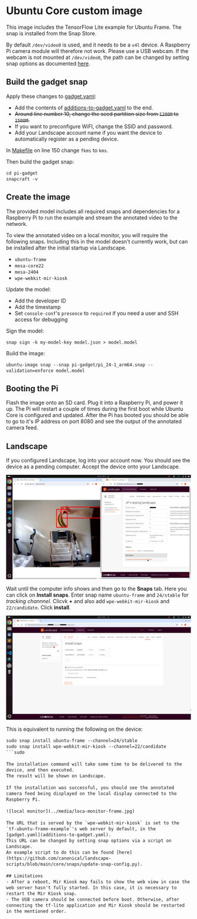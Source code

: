 # Ubuntu Core custom image

This image includes the TensorFlow Lite example for Ubuntu Frame.
The snap is installed from the Snap Store.

By default `/dev/video0` is used, and it needs to be a `v4l` device.
A Raspberry Pi camera module will therefore not work.
Please use a USB webcam.
If the webcam is not mounted at `/dev/video0`, the path can be changed by setting snap options as documented [here](../ubuntu-frame/README.md#advanced-usage).

## Build the gadget snap

Apply these changes to [gadget.yaml](pi-gadget/gadget.yaml):

- Add the contents of [additions-to-gadget.yaml](additions-to-gadget.yaml) to the end.
- ~~Around line number 10, change the seed partition size from `1200M` to `1500M`.~~
- If you want to preconfigure WiFI, change the SSID and password.
- Add your Landscape account name if you want the device to automatically register as a pending device.

In [Makefile](pi-gadget/Makefile) on line 150 change `fkms` to `kms`.

Then build the gadget snap:

```
cd pi-gadget
snapcraft -v
```

## Create the image

The provided model includes all required snaps and dependencies for a Raspberry Pi to run the example and stream the annotated video to the network.

To view the annotated video on a local monitor, you will require the following snaps.
Including this in the model doesn't currently work, but can be installed after the initial startup via Landscape.

- `ubuntu-frame`
- `mesa-core22`
- `mesa-2404`
- `wpe-webkit-mir-kiosk`

Update the model:
- Add the developer ID
- Add the timestamp
- Set `console-conf`'s `presence` to `required` if you need a user and SSH access for debugging

Sign the model:

```
snap sign -k my-model-key model.json > model.model
```

Build the image:

```
ubuntu-image snap --snap pi-gadget/pi_24-1_arm64.snap --validation=enforce model.model
```

## Booting the Pi

Flash the image onto an SD card.
Plug it into a Raspberry Pi, and power it up.
The Pi will restart a couple of times during the first boot while Ubuntu Core is configured and updated.
After the Pi has booted you should be able to go to it's IP address on port 8080 and see the output of the annotated camera feed.

## Landscape

If you configured Landscape, log into your account now.
You should see the device as a pending computer.
Accept the device onto your Landscape.

![pending device](../media/stream-landscape-pending.png)

Wait until the computer info shows and then go to the **Snaps** tab.
Here you can click on **Install snaps**.
Enter snap name `ubuntu-frame` and `24/stable` for _tracking channnel_.
Clicvk **+** and also add `wpe-webkit-mir-kiosk` and `22/candidate`.
Click **install**.

![install snap](../media/landscape-install.png)

This is equivalent to running the following on the device:
```
sudo snap install ubuntu-frame --channel=24/stable
sudo snap install wpe-webkit-mir-kiosk --channel=22/candidate
```sudo

The installation command will take some time to be delivered to the device, and then executed.
The result will be shown on Landscape.

If the installation was successful, you should see the annotated camera feed being displayed on the local display connected to the Raspberry Pi.

![local monitor](../media/loca-monitor-frame.jpg)

The URL that is served by the `wpe-webkit-mir-kiosk` is set to the `tf-ubuntu-frame-example`'s web server by default, in the [gadget.yaml](additions-to-gadget.yaml).
This URL can be changed by setting snap options via a script on Landscape.
An example script to do this can be found [here](https://github.com/canonical/landscape-scripts/blob/main/core/snaps/update-snap-config.py).

## Limitations
- After a reboot, Mir Kiosk may fails to show the web view in case the web server hasn't fully started. In this case, it is necessary to restart the Mir Kiosk snap.
- The USB camera should be connected before boot. Otherwise, after connecting the tf-lite application and Mir Kiosk should be restarted in the mentioned order.